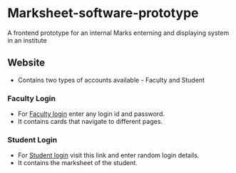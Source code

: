# Marksheet-software-prototype
A frontend prototype for an internal Marks enterning and displaying system in an institute


## Website
* Contains two types of accounts available - Faculty and Student

### Faculty Login
* For [Faculty login](http://marksheet.epizy.com/flogin.php) enter any login id and password.
* It contains cards that navigate to different pages.

### Student Login
* For [Student login](http://marksheet.epizy.com/slogin.php) visit this link and enter random login details.
* It contains the marksheet of the student.

